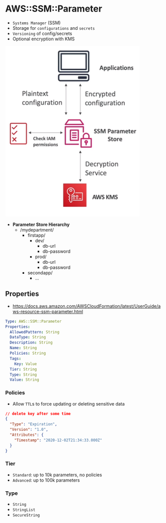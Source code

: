# AWS::SSM::Parameter

- `Systems Manager` (SSM)
- Storage for `configurations` and `secrets`
- `Versioning` of config/secrets
- Optional encryption with KMS

![SSM](.images/ssm.png)

- **Parameter Store Hierarchy**
  - /mydepartment/
    - firstapp/
      - dev/
        - db-url
        - db-password
      - prod/
        - db-url
        - db-password
    - secondapp/
      - ...

## Properties

- <https://docs.aws.amazon.com/AWSCloudFormation/latest/UserGuide/aws-resource-ssm-parameter.html>

```yaml
Type: AWS::SSM::Parameter
Properties:
  AllowedPattern: String
  DataType: String
  Description: String
  Name: String
  Policies: String
  Tags:
    Key: Value
  Tier: String
  Type: String
  Value: String
```

### Policies

- Allow `TTL`s to force updating or deleting sensitive data

```json
// delete key after some time
{
  "Type": "Expiration",
  "Version": "1.0",
  "Attributes": {
    "Timestamp": "2020-12-02T21:34:33.000Z"
  }
}
```

### Tier

- `Standard`: up to 10k parameters, no policies
- `Advanced`: up to 100k parameters

### Type

- `String`
- `StringList`
- `SecureString`
